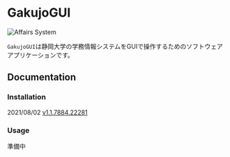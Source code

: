 # GakujoGUI

![Affairs System](https://raw.githubusercontent.com/xyzyxJP/GakujoGUI/main/GakujoGUI/As_Icon.ico)

`GakujoGUI`は静岡大学の学務情報システムをGUIで操作するためのソフトウェアアプリケーションです。

## Documentation

### Installation

2021/08/02 [v1.1.7884.22281](https://github.com/xyzyxJP/GakujoGUI/releases/tag/v1.1.7884.22281)

### Usage

準備中
